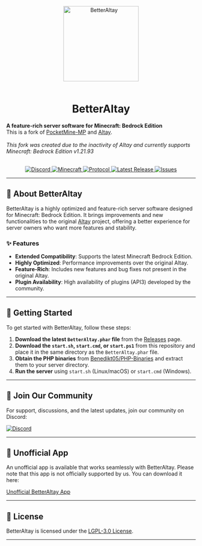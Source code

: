<p align="center">
	<img src="https://github.com/Benedikt05/BetterAltay/blob/master/.github/logo.png" alt="BetterAltay" width="200">
	<br><br>
	<h1 align="center">BetterAltay</h1>
	<b>A feature-rich server software for Minecraft: Bedrock Edition</b>
	<br>
	This is a fork of <a href="https://github.com/pmmp/PocketMine-MP/tree/3.28.0">PocketMine-MP</a> and <a href="https://github.com/unresolved3169/Altay">Altay</a>.
	<br><br>
	<i>This fork was created due to the inactivity of Altay and currently supports Minecraft: Bedrock Edition v1.21.93</i>
	<br><br>

<p align="center">
	<a href="https://discord.gg/spquK3Q66W">
		<img src="https://img.shields.io/discord/930544524655202317?color=5865F2&logo=discord&logoColor=white" alt="Discord">
	</a>
	<a href="https://feedback.minecraft.net/hc/en-us/articles/37810171798029-Minecraft-1-21-93-Bedrock">
		<img src="https://img.shields.io/badge/Minecraft_1.21.93-blue?style=flat-square" alt="Minecraft">
	</a>
	<a href="https://github.com/Mojang/bedrock-protocol-docs">
		<img src="https://img.shields.io/badge/protocol-819-yellow?style=flat-square" alt="Protocol">
	</a>
	<a href="https://github.com/Benedikt05/BetterAltay/releases">
		<img src="https://img.shields.io/github/v/release/Benedikt05/BetterAltay?color=green&label=Latest%20Release&logo=github" alt="Latest Release">
	</a>
	<a href="https://github.com/Benedikt05/BetterAltay/issues">
		<img src="https://img.shields.io/github/issues/Benedikt05/BetterAltay?color=orange" alt="Issues">
	</a>
</p>

---

## 📖 About BetterAltay

BetterAltay is a highly optimized and feature-rich server software designed for Minecraft: Bedrock Edition. It brings improvements and new functionalities to the original [Altay](https://github.com/unresolved3169/Altay) project, offering a better experience for server owners who want more features and stability.

### ✨ Features

- **Extended Compatibility**: Supports the latest Minecraft Bedrock Edition.
- **Highly Optimized**: Performance improvements over the original Altay.
- **Feature-Rich**: Includes new features and bug fixes not present in the original Altay.
- **Plugin Availability**: High availability of plugins (API3) developed by the community.

---

## 🚀 Getting Started

To get started with BetterAltay, follow these steps:

1. **Download the latest `BetterAltay.phar` file** from the [Releases](https://github.com/Benedikt05/BetterAltay/releases) page.
2. **Download the `start.sh`, `start.cmd`, or `start.ps1`** from this repository and place it in the same directory as the `BetterAltay.phar` file.
3. **Obtain the PHP binaries** from [Benedikt05/PHP-Binaries](https://github.com/Benedikt05/PHP-Binaries) and extract them to your server directory.
4. **Run the server** using `start.sh` (Linux/macOS) or `start.cmd` (Windows).

---

## 💬 Join Our Community

For support, discussions, and the latest updates, join our community on Discord:

[![Discord](https://img.shields.io/discord/930544524655202317?color=5865F2&logo=discord&logoColor=white)](https://discord.gg/spquK3Q66W)

---

## 📱 Unofficial App

An unofficial app is available that works seamlessly with BetterAltay. Please note that this app is not officially supported by us. You can download it here:

[Unofficial BetterAltay App](https://play.google.com/store/apps/details?id=com.kpwnapps.pmmpplugins.betteraltay) 

---

## 📄 License

BetterAltay is licensed under the [LGPL-3.0 License](https://github.com/Benedikt05/BetterAltay/blob/master/LICENSE).

---
